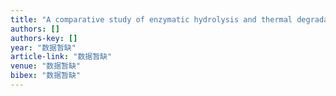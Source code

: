 ```yaml
---
title: "A comparative study of enzymatic hydrolysis and thermal degradation of corn stover: understanding biomass pretreatment"
authors: []
authors-key: []
year: "数据暂缺"
article-link: "数据暂缺"
venue: "数据暂缺"
bibex: "数据暂缺"
---
```

